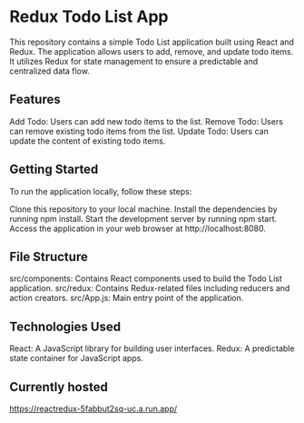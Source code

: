 
# Redux Todo List App

This repository contains a simple Todo List application built using React and Redux. The application allows users to add, remove, and update todo items. It utilizes Redux for state management to ensure a predictable and centralized data flow.

## Features

Add Todo: Users can add new todo items to the list.
Remove Todo: Users can remove existing todo items from the list.
Update Todo: Users can update the content of existing todo items.

## Getting Started

To run the application locally, follow these steps:

Clone this repository to your local machine.
Install the dependencies by running npm install.
Start the development server by running npm start.
Access the application in your web browser at http://localhost:8080.

## File Structure

src/components: Contains React components used to build the Todo List application.
src/redux: Contains Redux-related files including reducers and action creators.
src/App.js: Main entry point of the application.

## Technologies Used
React: A JavaScript library for building user interfaces.
Redux: A predictable state container for JavaScript apps.

## Currently hosted 
https://reactredux-5fabbut2sq-uc.a.run.app/

